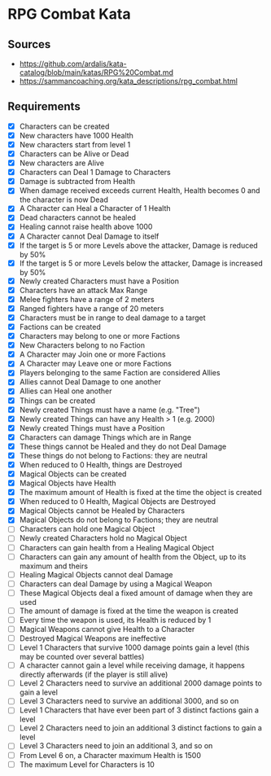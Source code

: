 # RPG Combat Kata

## Sources

- https://github.com/ardalis/kata-catalog/blob/main/katas/RPG%20Combat.md
- https://sammancoaching.org/kata_descriptions/rpg_combat.html

## Requirements

- [X] Characters can be created
- [X] New characters have 1000 Health
- [X] New characters start from level 1
- [X] Characters can be Alive or Dead
- [X] New characters are Alive
- [X] Characters can Deal 1 Damage to Characters
- [X] Damage is subtracted from Health
- [X] When damage received exceeds current Health, Health becomes 0 and the character is now Dead
- [X] A Character can Heal a Character of 1 Health
- [X] Dead characters cannot be healed
- [X] Healing cannot raise health above 1000
- [X] A Character cannot Deal Damage to itself
- [X] If the target is 5 or more Levels above the attacker, Damage is reduced by 50%
- [X] If the target is 5 or more Levels below the attacker, Damage is increased by 50%
- [X] Newly created Characters must have a Position
- [X] Characters have an attack Max Range
- [X] Melee fighters have a range of 2 meters
- [X] Ranged fighters have a range of 20 meters
- [X] Characters must be in range to deal damage to a target
- [X] Factions can be created
- [X] Characters may belong to one or more Factions
- [X] New Characters belong to no Faction
- [X] A Character may Join one or more Factions
- [X] A Character may Leave one or more Factions
- [X] Players belonging to the same Faction are considered Allies
- [X] Allies cannot Deal Damage to one another
- [X] Allies can Heal one another
- [X] Things can be created
- [X] Newly created Things must have a name (e.g. "Tree")
- [X] Newly created Things can have any Health > 1 (e.g. 2000)
- [X] Newly created Things must have a Position
- [X] Characters can damage Things which are in Range
- [X] These things cannot be Healed and they do not Deal Damage
- [X] These things do not belong to Factions: they are neutral
- [X] When reduced to 0 Health, things are Destroyed
- [X] Magical Objects can be created
- [X] Magical Objects have Health
- [X] The maximum amount of Health is fixed at the time the object is created
- [X] When reduced to 0 Health, Magical Objects are Destroyed
- [X] Magical Objects cannot be Healed by Characters
- [X] Magical Objects do not belong to Factions; they are neutral
- [ ] Characters can hold one Magical Object
- [ ] Newly created Characters hold no Magical Object
- [ ] Characters can gain health from a Healing Magical Object
- [ ] Characters can gain any amount of health from the Object, up to its maximum and theirs
- [ ] Healing Magical Objects cannot deal Damage
- [ ] Characters can deal Damage by using a Magical Weapon
- [ ] These Magical Objects deal a fixed amount of damage when they are used
- [ ] The amount of damage is fixed at the time the weapon is created
- [ ] Every time the weapon is used, its Health is reduced by 1
- [ ] Magical Weapons cannot give Health to a Character
- [ ] Destroyed Magical Weapons are ineffective
- [ ] Level 1 Characters that survive 1000 damage points gain a level (this may be counted over several battles)
- [ ] A character cannot gain a level while receiving damage, it happens directly afterwards (if the player is still alive)
- [ ] Level 2 Characters need to survive an additional 2000 damage points to gain a level
- [ ] Level 3 Characters need to survive an additional 3000, and so on
- [ ] Level 1 Characters that have ever been part of 3 distinct factions gain a level
- [ ] Level 2 Characters need to join an additional 3 distinct factions to gain a level
- [ ] Level 3 Characters need to join an additional 3, and so on
- [ ] From Level 6 on, a Character maximum Health is 1500
- [ ] The maximum Level for Characters is 10
